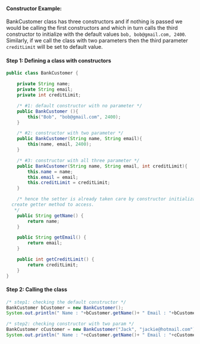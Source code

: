 #### Constructor Example:

BankCustomer class has three constructors and if nothing is passed we would be calling the first constructors and which in turn calls the third constructor to initialize with the default values `bob, bob@gmail.com, 2400`. Similarly, if we call the class with two parameters then the third parameter `creditLimit` will be set to default value.

#### Step 1: Defining a class with constructors
```java
public class BankCustomer {

    private String name;
    private String email;
    private int creditLimit;

    /* #1: default constructor with no parameter */
    public BankCustomer (){
        this("Bob", "bob@gmail.com", 2400);
    }

    /* #2: constructor with two parameter */
    public BankCustomer(String name, String email){
        this(name, email, 2400);
    }

    /* #3: constructor with all three parameter */
    public BankCustomer(String name, String email, int creditLimit){
        this.name = name;
        this.email = email;
        this.creditLimit = creditLimit;
    }

    /* hence the setter is already taken care by constructor initialization, we just need to
  create getter method to access.
   */
    public String getName() {
        return name;
    }

    public String getEmail() {
        return email;
    }

    public int getCreditLimit() {
        return creditLimit;
    }
}
```

#### Step 2: Calling the class

```java
/* step1: checking the default constructor */
BankCustomer bCustomer = new BankCustomer();
System.out.println(" Name : "+bCustomer.getName()+ " Email : "+bCustomer.getEmail()+ " Credit : "+bCustomer.getCreditLimit()); // Name : Bob Email : bob@gmail.com Credit : 2400

/* step2: checking constructor with two param */
BankCustomer cCustomer = new BankCustomer("Jack", "jackie@hotmail.com");
System.out.println(" Name : "+cCustomer.getName()+ " Email : "+cCustomer.getEmail()+ " Credit : "+cCustomer.getCreditLimit()); // Name : Jack Email : jackie@hotmail.com Credit : 2400
```
